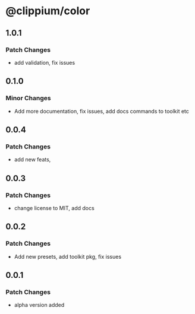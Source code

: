 # @clippium/color

## 1.0.1

### Patch Changes

- add validation, fix issues

## 0.1.0

### Minor Changes

- Add more documentation, fix issues, add docs commands to toolkit etc

## 0.0.4

### Patch Changes

- add new feats,

## 0.0.3

### Patch Changes

- change license to MIT, add docs

## 0.0.2

### Patch Changes

- Add new presets, add toolkit pkg, fix issues

## 0.0.1

### Patch Changes

- alpha version added

